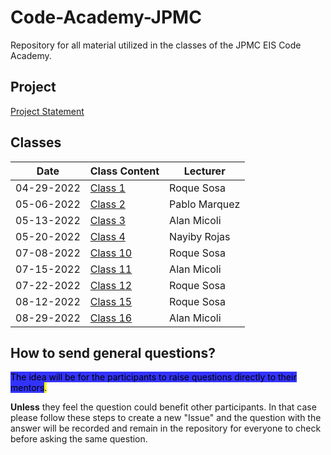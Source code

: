 # Code-Academy-JPMC
Repository for all material utilized in the classes of the JPMC EIS Code Academy.

## Project
[Project Statement](project/problem-statement.txt)

## Classes
| Date          | Class Content                                 | Lecturer      |
| ------------  | --------------------------------------------- | ------------- |
| 04-29-2022    | [Class 1](/classes/class-1/README.md)         | Roque Sosa    |
| 05-06-2022    | [Class 2](/classes/class-2/README.md)         | Pablo Marquez |
| 05-13-2022    | [Class 3](/classes/class-3/README.md)         | Alan Micoli   |
| 05-20-2022    | [Class 4](/classes/class-4/README.md)         | Nayiby Rojas  |
| 07-08-2022    | [Class 10](/classes/class-10-12/README.md)    | Roque Sosa    |
| 07-15-2022    | [Class 11](/classes/class-11/)                | Alan Micoli   |
| 07-22-2022    | [Class 12](/classes/class-10-12/README.md)    | Roque Sosa    |
| 08-12-2022    | [Class 15](/classes/class-15/README.md)       | Roque Sosa    |
| 08-29-2022    | [Class 16](/classes/class-16/README.md)       | Alan Micoli   |

## How to send general questions?
<mark style="background-color:#3333FF">The idea will be for the participants to raise questions directly to their mentors<mark>.

**Unless** they feel the question could benefit other participants. In that case please follow these steps to create a new "Issue" and the question with the answer will be recorded and remain in the repository for everyone to check before asking the same question.
